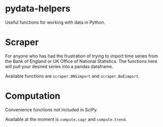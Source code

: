 pydata-helpers
==============

Useful functions for working with data in Python.

# Scraper

For anyone who has had the frustration of trying to import time series from the Bank of England or UK Office of National Statistics. The functions here will pull your desired series into a pandas dataframe.

Available functions are `scraper.ONSimport` and `scraper.BoEimport`.

# Computation

Convenience functions not included in SciPy.

Available at the moment is `compute.cagr` and `compute.trend`.
